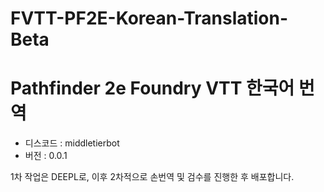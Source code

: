 
# FVTT-PF2E-Korean-Translation-Beta
<h1>Pathfinder 2e Foundry VTT 한국어 번역</h1>
<ul><li>디스코드 : middletierbot</li>
<li>버전 : 0.0.1</li></ul>

1차 작업은 DEEPL로, 이후 2차적으로 손번역 및 검수를 진행한 후 배포합니다.

